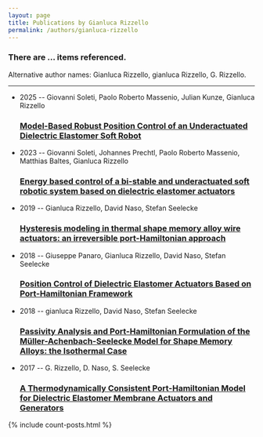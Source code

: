 ```yaml
---
layout: page
title: Publications by Gianluca Rizzello
permalink: /authors/gianluca-rizzello
---
```


<h3 id="number-posts">There are ... items referenced.</h3>
<p id='info-authors'>Alternative author names: Gianluca Rizzello, gianluca Rizzello, G. Rizzello.</p>
<hr />
<ul class="post-list">
<li><span class='post-meta'>2025 -- Giovanni Soleti, Paolo Roberto Massenio, Julian Kunze, Gianluca Rizzello</span><h3><a class='post-link' href="{{ site.baseurl }}/model-based-robust-position-control-of-an-underactuated-dielectric-elastomer-soft-robot">Model-Based Robust Position Control of an Underactuated Dielectric Elastomer Soft Robot</a></h3></li>
<li><span class='post-meta'>2023 -- Giovanni Soleti, Johannes Prechtl, Paolo Roberto Massenio, Matthias Baltes, Gianluca Rizzello</span><h3><a class='post-link' href="{{ site.baseurl }}/energy-based-control-of-a-bi-stable-and-underactuated-soft-robotic-system-based-on-dielectric-elastomer-actuators">Energy based control of a bi-stable and underactuated soft robotic system based on dielectric elastomer actuators</a></h3></li>
<li><span class='post-meta'>2019 -- Gianluca Rizzello, David Naso, Stefan Seelecke</span><h3><a class='post-link' href="{{ site.baseurl }}/hysteresis-modeling-in-thermal-shape-memory-alloy-wire-actuators-an-irreversible-port-hamiltonian-approach">Hysteresis modeling in thermal shape memory alloy wire actuators: an irreversible port-Hamiltonian approach</a></h3></li>
<li><span class='post-meta'>2018 -- Giuseppe Panaro, Gianluca Rizzello, David Naso, Stefan Seelecke</span><h3><a class='post-link' href="{{ site.baseurl }}/position-control-of-dielectric-elastomer-actuators-based-on-port-hamiltonian-framework">Position Control of Dielectric Elastomer Actuators Based on Port-Hamiltonian Framework</a></h3></li>
<li><span class='post-meta'>2018 -- gianluca Rizzello, David Naso, Stefan Seelecke</span><h3><a class='post-link' href="{{ site.baseurl }}/passivity-analysis-and-port-hamiltonian-formulation-of-the-muller-achenbach-seelecke-model-for-shape-memory-alloys-the-isothermal-case">Passivity Analysis and Port-Hamiltonian Formulation of the Müller-Achenbach-Seelecke Model for Shape Memory Alloys: the Isothermal Case</a></h3></li>
<li><span class='post-meta'>2017 -- G. Rizzello, D. Naso, S. Seelecke</span><h3><a class='post-link' href="{{ site.baseurl }}/a-thermodynamically-consistent-port-hamiltonian-model-for-dielectric-elastomer-membrane-actuators-and-generators">A Thermodynamically Consistent Port-Hamiltonian Model for Dielectric Elastomer Membrane Actuators and Generators</a></h3></li>

</ul>
{% include count-posts.html %}
